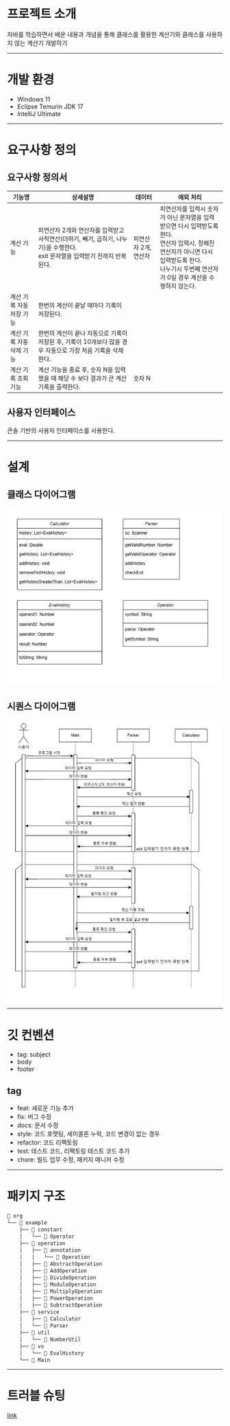 # 프로젝트 소개

자바를 학습하면서 배운 내용과 개념을 통해 클래스를 활용한 계산기와 클래스를 사용하지 않는 계산기 개발하기

---

# 개발 환경
- Windows 11
- Eclipse Temurin JDK 17
- IntelliJ Ultimate

---

# 요구사항 정의

## 요구사항 정의서
|기능명| 상세설명                                                                          |데이터| 에외 처리                                                                                                               |
|---|-------------------------------------------------------------------------------|---|---------------------------------------------------------------------------------------------------------------------|
|계산 기능| 피연산자 2개와 연산자를 입력받고 사칙연산(더하기, 빼기, 곱하기, 나누기)을 수행한다.<br>exit 문자열을 입력받기 전까지 반복된다. |피연산자 2개, 연산자| 피연산자를 입력시 숫자가 아닌 문자열을 입력받으면 다시 입력받도록 한다.<br>연산자 입력시, 정해진 연산자가 아니면 다시 입력받도록 한다.<br>나누기시 두번째 연산자가 0일 경우 계산을 수행하지 않는다. |
|계산 기록 자동 저장 기능| 한번의 계산이 끝날 때마다 기록이 저장된다.                                                      ||
|계산 기록 자동 삭제 기능| 한번의 계산이 끝나 자동으로 기록이 저장된 후, 기록이 10개보다 많을 경우 자동으로 가장 처음 기록을 삭제한다.               ||
|계산 기록 조회 기능| 계산 기능을 종료 후, 숫자 N을 입력했을 때 해당 수 보다 결과가 큰 계산 기록을 출력한다.                          |숫자 N|

## 사용자 인터페이스
콘솔 기반의 사용자 인터페이스를 사용한다.

---

# 설계

## 클래스 다이어그램
![Class Diagram](img/ClassDiagram.png)

## 시퀀스 다이어그램
![Sequence Diagram](img/SequenceDiagram.png)

---

# 깃 컨벤션
- tag: subject
- body
- footer

## tag
- feat: 새로운 기능 추가
- fix: 버그 수정
- docs: 문서 수정
- style: 코드 포맷팅, 세미콜론 누락, 코드 변경이 없는 경우
- refactor: 코드 리팩토링
- test: 테스트 코드, 리팩토링 테스트 코드 추가
- chore: 빌드 업무 수정, 패키지 매니저 수정

---

# 패키지 구조
```
📂 org
└── 📂 example
    ├── 📂 constant
    │   └── 📄 Operator
    ├── 📂 operation
    │   ├── 📂 annotation
    │   │   └── 📄 Operation
    │   ├── 📄 AbstractOperation
    │   ├── 📄 AddOperation
    │   ├── 📄 DivideOperation
    │   ├── 📄 ModuloOperation
    │   ├── 📄 MultiplyOperation
    │   ├── 📄 PowerOperation
    │   ├── 📄 SubtractOperation
    ├── 📂 service
    │   ├── 📄 Calculator
    │   └── 📄 Parser
    ├── 📂 util
    │   └── 📄 NumberUtil
    ├── 📂 vo
    │   └── 📄 EvalHistory
    └── 📄 Main
```

---

# 트러블 슈팅
[link](https://dungbik.github.io/p/nb-til-7/)
